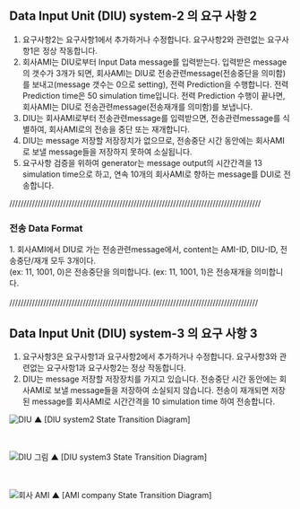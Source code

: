 
<h2>Data Input Unit (DIU) system-2 의 요구 사항 2</h2>

1. 요구사항2는 요구사항1에서 추가하거나 수정합니다. 요구사항2와 관련없는 요구사항1은 정상 작동합니다.<br>
2. 회사AMI는 DIU로부터 Input Data message를 입력받는다. 입력받은 message의 갯수가 3개가 되면, 회사AMI는 DIU로 전송관련message(전송중단을 의미함)를 보내고(message 갯수는 0으로 setting), 전력 Prediction을 수행합니다. 전력 Prediction time은 50 simulation time입니다. 전력 Prediction 수행이 끝나면, 회사AMI는 DIU로 전송관련message(전송재개를 의미함)를 보냅니다.<br>
4. DIU는 회사AMI로부터 전송관련message를 입력받으면, 전송관련message를 식별하여, 회사AMI로의 전송을 중단 또는 재개합니다.<br>
5. DIU는 message 저장할 저장장치가 없으므로, 전송중단 시간 동안에는 회사AMI로 보낼 message들을 저장하지 못하여 소실됩니다.<br>
6. 요구사항 검증을 위하여 generator는 message output의 시간간격을 13 simulation time으로 하고, 연속 10개의 회사AMI로 향하는 message를 DUI로 전송합니다.<br>

/////////////////////////////////////////////////////////////////////////////////////////
<br>
<h3>전송 Data Format</h3>
1. 회사AMI에서 DIU로 가는 전송관련message에서, content는 AMI-ID, DIU-ID, 전송중단/재개 모두 3개이다. <br>
(ex: 11, 1001, 0)은 전송중단을 의미합니다. (ex: 11, 1001, 1)은 전송재개을 의미합니다.<br>
<br>
////////////////////////////////////////////////////////////////////////////////////////

<h2>Data Input Unit (DIU) system-3 의 요구 사항 3</h2>

1. 요구사항3은 요구사항1과 요구사항2에서 추가하거나 수정합니다. 요구사항3와 관련없는 요구사항1과 요구사항2는 정상 작동합니다.<br>
2. DIU는 message 저장할 저장장치를 가지고 있습니다. 전송중단 시간 동안에는 회사AMI로 보낼 message들을 저장하여 소실되지 않습니다. 전송이 재개되면 저장된 message를 회사AMI로 시간간격을 10 simulation time 하여 전송합니다.<br>


![DIU](https://user-images.githubusercontent.com/60337066/141144580-ba8d9d9b-c82c-4062-8b1e-3adc243c4f96.PNG)
▲ [DIU system2 State Transition Diagram]
<br><br><br>


![DIU 그림](https://user-images.githubusercontent.com/60337066/141145252-658ca5c1-67eb-457d-876a-54884ffe191b.PNG)
▲ [DIU system3 State Transition Diagram]
<br><br><br>


![회사 AMI](https://user-images.githubusercontent.com/60337066/141144994-b214de62-eff8-4747-8e9c-6733aebbde59.PNG)
▲ [AMI company State Transition Diagram]
